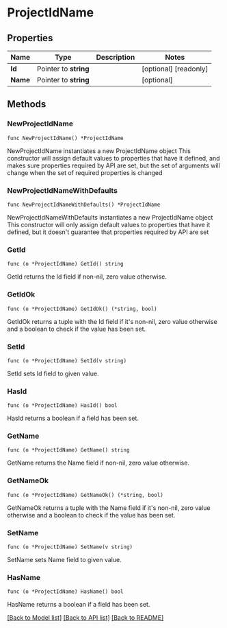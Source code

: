 # ProjectIdName

## Properties

Name | Type | Description | Notes
------------ | ------------- | ------------- | -------------
**Id** | Pointer to **string** |  | [optional] [readonly] 
**Name** | Pointer to **string** |  | [optional] 

## Methods

### NewProjectIdName

`func NewProjectIdName() *ProjectIdName`

NewProjectIdName instantiates a new ProjectIdName object
This constructor will assign default values to properties that have it defined,
and makes sure properties required by API are set, but the set of arguments
will change when the set of required properties is changed

### NewProjectIdNameWithDefaults

`func NewProjectIdNameWithDefaults() *ProjectIdName`

NewProjectIdNameWithDefaults instantiates a new ProjectIdName object
This constructor will only assign default values to properties that have it defined,
but it doesn't guarantee that properties required by API are set

### GetId

`func (o *ProjectIdName) GetId() string`

GetId returns the Id field if non-nil, zero value otherwise.

### GetIdOk

`func (o *ProjectIdName) GetIdOk() (*string, bool)`

GetIdOk returns a tuple with the Id field if it's non-nil, zero value otherwise
and a boolean to check if the value has been set.

### SetId

`func (o *ProjectIdName) SetId(v string)`

SetId sets Id field to given value.

### HasId

`func (o *ProjectIdName) HasId() bool`

HasId returns a boolean if a field has been set.

### GetName

`func (o *ProjectIdName) GetName() string`

GetName returns the Name field if non-nil, zero value otherwise.

### GetNameOk

`func (o *ProjectIdName) GetNameOk() (*string, bool)`

GetNameOk returns a tuple with the Name field if it's non-nil, zero value otherwise
and a boolean to check if the value has been set.

### SetName

`func (o *ProjectIdName) SetName(v string)`

SetName sets Name field to given value.

### HasName

`func (o *ProjectIdName) HasName() bool`

HasName returns a boolean if a field has been set.


[[Back to Model list]](../README.md#documentation-for-models) [[Back to API list]](../README.md#documentation-for-api-endpoints) [[Back to README]](../README.md)


